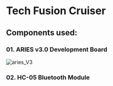 # Tech Fusion Cruiser
## Components used: 
### 01. ARIES v3.0 Development Board

![aries_V3](https://github.com/bhatbharath/cdac_vega_tech_fusion_cruiser/assets/120124748/9e4b9675-0aa4-4f0b-a3d5-5c510f20036f)

### 02. HC-05 Bluetooth Module
